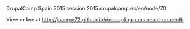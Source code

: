 DrupalCamp Spain 2015 session 2015.drupalcamp.es/en/node/70

View online at http://juampy72.github.io/decoupling-cms-react-couchdb
